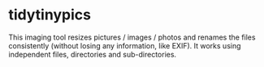 # tidytinypics
This imaging tool resizes pictures / images / photos and renames the files consistently (without losing any information, like EXIF). It works using independent files, directories and sub-directories.
